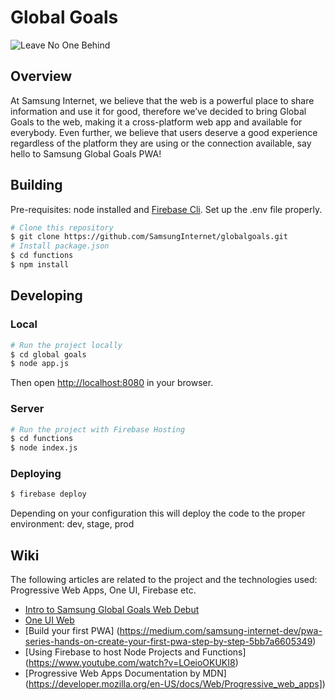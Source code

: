 # Global Goals
![Leave No One Behind](https://cdn-images-1.medium.com/max/1600/1*LaS9M0ZeuqzDyxmup2YtfA.png "")

## Overview

At Samsung Internet, we believe that the web is a powerful place to share information and use it for good, therefore we’ve decided to bring Global Goals to the web, making it a cross-platform web app and available for everybody. Even further, we believe that users deserve a good experience regardless of the platform they are using or the connection available, say hello to Samsung Global Goals PWA!

## Building

Pre-requisites: node installed and [Firebase Cli](https://firebase.google.com/docs/cli#windows-standalone-binary).
Set up the .env file properly.

```bash
# Clone this repository
$ git clone https://github.com/SamsungInternet/globalgoals.git
# Install package.json
$ cd functions
$ npm install
```

## Developing

### Local

```bash
# Run the project locally
$ cd global goals
$ node app.js
```

Then open [http://localhost:8080](http://localhost:8080) in your browser.

### Server

```bash
# Run the project with Firebase Hosting
$ cd functions
$ node index.js
```

### Deploying

```bash
$ firebase deploy
```

Depending on your configuration this will deploy the code to the proper environment: dev, stage, prod

## Wiki

The following articles are related to the project and the technologies used: Progressive Web Apps, One UI, Firebase etc.
- [Intro to Samsung Global Goals Web Debut](https://medium.com/samsung-internet-dev/samsung-the-global-goals-web-debuts-f8cdae4ec21d)
- [One UI Web](bhttps://oneuiweb.dev/#/)
- [Build your first PWA] (https://medium.com/samsung-internet-dev/pwa-series-hands-on-create-your-first-pwa-step-by-step-5bb7a6605349)
- [Using Firebase to host Node Projects and Functions] (https://www.youtube.com/watch?v=LOeioOKUKI8)
- [Progressive Web Apps Documentation by MDN] (https://developer.mozilla.org/en-US/docs/Web/Progressive_web_apps])







